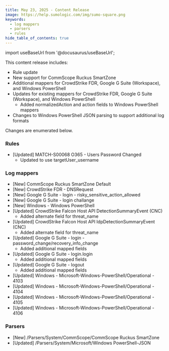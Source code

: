 ```yaml
---
title: May 23, 2025 - Content Release
image: https://help.sumologic.com/img/sumo-square.png
keywords:
  - log mappers
  - parsers
  - rules
hide_table_of_contents: true    
---
```


import useBaseUrl from '@docusaurus/useBaseUrl';

This content release includes:
- Rule update
- New support for CommScope Ruckus SmartZone
- Additional mappers for CrowdStrike FDR, Google G Suite (Workspace), and Windows PowerShell
- Updates for existing mappers for CrowdStrike FDR, Google G Suite (Workspace), and Windows PowerShell
    - Added normalizedAction and action fields to Windows PowerShell mappers
- Changes to Windows PowerShell JSON parsing to support additional log formats

Changes are enumerated below.


### Rules
- [Updated] MATCH-S00068 O365 - Users Password Changed
    - Updated to use targetUser_username

### Log mappers
- [New] CommScope Ruckus SmartZone Default
- [New] CrowdStrike FDR - DNSRequest
- [New] Google G Suite - login - risky_sensitive_action_allowed
- [New] Google G Suite - login challange
- [New] Windows - Windows PowerShell
- [Updated] CrowdStrike Falcon Host API DetectionSummaryEvent (CNC)
    - Added alternate field for threat_name
- [Updated] CrowdStrike Falcon Host API IdpDetectionSummaryEvent (CNC)
    - Added alternate field for threat_name
- [Updated] Google G Suite - login - password_change/recovery_info_change
    - Added additional mapped fields
- [Updated] Google G Suite - login.login
    - Added additional mapped fields
- [Updated] Google G Suite - logout
    - Added additional mapped fields
- [Updated] Windows - Microsoft-Windows-PowerShell/Operational - 4103
- [Updated] Windows - Microsoft-Windows-PowerShell/Operational - 4104
- [Updated] Windows - Microsoft-Windows-PowerShell/Operational - 4105
- [Updated] Windows - Microsoft-Windows-PowerShell/Operational - 4106

### Parsers
- [New] /Parsers/System/CommScope/CommScope Ruckus SmartZone
- [Updated] /Parsers/System/Microsoft/Windows PowerShell-JSON